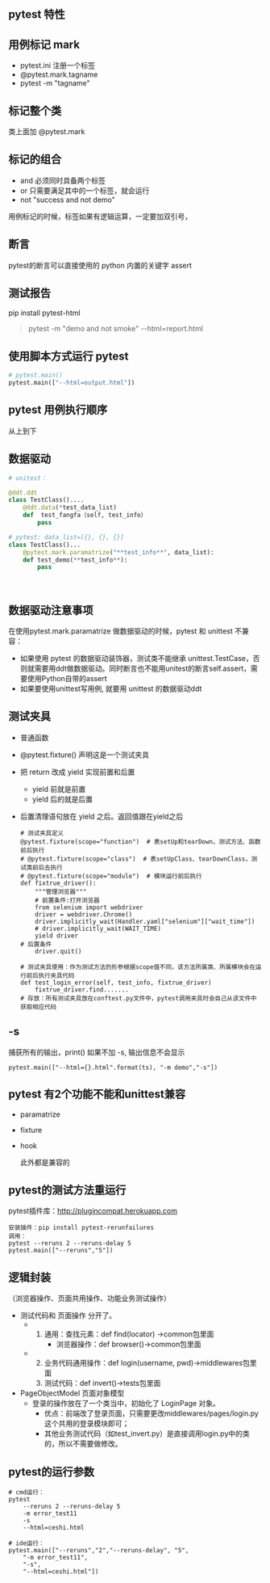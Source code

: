 ## pytest 特性

## 用例标记 mark
- pytest.ini 注册一个标签
- @pytest.mark.tagname
- pytest -m "tagname"

## 标记整个类
类上面加 @pytest.mark

## 标记的组合
- and  必须同时具备两个标签
- or  只需要满足其中的一个标签，就会运行
- not    "success and not demo"

用例标记的时候，标签如果有逻辑运算，一定要加双引号，

## 断言
pytest的断言可以直接使用的 python 内置的关键字 assert

## 测试报告
pip install pytest-html

> pytest -m "demo and not smoke" --html=report.html

## 使用脚本方式运行 pytest
```python
# pytest.main()
pytest.main(["--html=output.html"])
```


## pytest 用例执行顺序
从上到下

## 数据驱动
```python
# unitest：

@ddt.ddt
class TestClass()....
	@ddt.data(*test_data_list)
	def  test_fangfa（self, test_info）
		pass

# pytest: data_list=[{}, {}, {}]
class TestClass()...
	@pytest.mark.paramatrize("**test_info**", data_list):
	def test_demo(**test_info**):
		pass
```


​    

## 数据驱动注意事项
在使用pytest.mark.paramatrize 做数据驱动的时候，pytest 和 unittest 不兼容：

- 如果使用 pytest 的数据驱动装饰器，测试类不能继承 unittest.TestCase，否则就需要用ddt做数据驱动。同时断言也不能用unitest的断言self.assert，需要使用Python自带的assert
- 如果要使用unittest写用例,  就要用 unittest 的数据驱动ddt

## 测试夹具
- 普通函数

- @pytest.fixture() 声明这是一个测试夹具

- 把 return 改成 yield 实现前置和后置
    - yield 前就是前置
    - yield 后的就是后置
    
- 后置清理语句放在 yield 之后。返回值跟在yield之后

    ```
    # 测试夹具定义
    @pytest.fixture(scope="function")  # 表setUp和tearDown，测试方法、函数前后执行
    # @pytest.fixture(scope="class")  # 表setUpClass、tearDownClass，测试类前后去执行
    # @pytest.fixture(scope="module")  # 模块运行前后执行
    def fixtrue_driver():
        """管理浏览器"""
        # 前置条件:打开浏览器
        from selenium import webdriver
        driver = webdriver.Chrome()
        driver.implicitly_wait(Handler.yaml["selenium"]["wait_time"])
        # driver.implicitly_wait(WAIT_TIME)
        yield driver
    # 后置条件
        driver.quit()
        
    # 测试夹具使用：作为测试方法的形参根据scope值不同，该方法所属类、所属模块会在运行前后执行夹具代码 
    def test_login_error(self, test_info, fixtrue_driver)
    	fixtrue_driver.find.......
    # 存放：所有测试夹具放在conftest.py文件中，pytest调用夹具时会自己从该文件中获取相应代码
    
    ```
    

## -s

捕获所有的输出，print()
如果不加 -s, 输出信息不会显示

```
pytest.main(["--html={}.html".format(ts), "-m demo","-s"])
```

## pytest 有2个功能不能和unittest兼容
- paramatrize

- fixture

- hook

  此外都是兼容的

  

## pytest的测试方法重运行

pytest插件库：http://plugincompat.herokuapp.com

```
安装插件：pip install pytest-rerunfailures
调用：
pytest --reruns 2 --reruns-delay 5
pytest.main(["--reruns","5"])
```



## 逻辑封装
（浏览器操作、页面共用操作、功能业务测试操作）

- 测试代码和   页面操作 分开了。
  - 1. 通用：查找元素：def find(locator) →common包里面
       - 浏览器操作：def browser()→common包里面
  - 2. 业务代码通用操作：def login(username, pwd)→middlewares包里面
    3. 测试代码：def invert()→tests包里面
- PageObjectModel   页面对象模型
  - 登录的操作放在了一个类当中，初始化了 LoginPage 对象。
    - 优点：前端改了登录页面，只需要更改middlewares/pages/login.py这个共用的登录模块即可；
    - 其他业务测试代码（如test_invert.py）是直接调用login.py中的类的，所以不需要做修改。



## pytest的运行参数

```
# cmd运行：
pytest
	--reruns 2 --reruns-delay 5 
	-m error_test11 
	-s 
	--html=ceshi.html

# ide运行：
pytest.main(["--reruns","2","--reruns-delay", "5",
	"-m error_test11", 
	"-s", 
	"--html=ceshi.html"])
```

